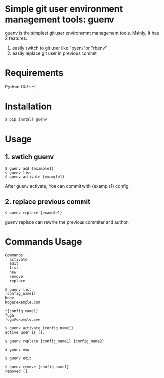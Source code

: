 # Simple git user environment management tools: guenv
guenv is the simplest git user environemnt management tools.
Mainly, It has 2 features.
1. easily switch to git user like "pyenv"or "rbenv"
2. easily replace git user in previous commit

# Requirements
Python (3.2<=)

# Installation
```
$ pip install guenv
```


# Usage

## 1. swtich guenv
```
$ guenv add {example1}
$ guenv list
$ guenv activate {example1}
```

After guenv activate, You can commit with {example1} config.

## 2. replace previous commit
```
$ guenv replace {example1}
```

guenv replace can rewrite the previous commiter and author.


# Commands Usage
```
Commands:
  activate
  edit
  list
  new
  remove
  replace
```


```
$ guenv list
[config_name1]
hoge
hoge@example.com

*[config_name1]
fuga
fuga@example.com
```

```
$ guenv activate {config_name1}
active user is [].
```

```
$ guenv replace {config_name1} {config_name2}
```


```
$ guenv new
```

```
$ guenv edit
```

```
$ guenv remove {config_name1}
removed [].
```
